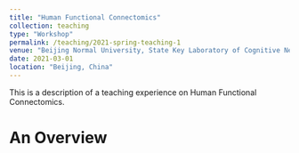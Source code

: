 ```yaml
---
title: "Human Functional Connectomics"
collection: teaching
type: "Workshop"
permalink: /teaching/2021-spring-teaching-1
venue: "Beijing Normal University, State Key Laboratory of Cognitive Neuroscience and Learning"
date: 2021-03-01
location: "Beijing, China"
---
```


This is a description of a teaching experience on Human Functional Connectomics.

An Overview
======



